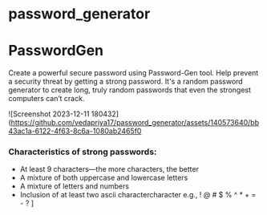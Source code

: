# password_generator
# PasswordGen

Create a powerful secure password using Password-Gen tool. Help prevent a security threat by getting a strong password. It's a random password generator to create long, truly random passwords that even the strongest computers can’t crack.

![Screenshot 2023-12-11 180432](https://github.com/vedapriya17/password_generator/assets/140573640/bb43ac1a-6122-4f63-8c6a-1080ab2465f0


### Characteristics of strong passwords:
- At least 9 characters—the more characters, the better
- A mixture of both uppercase and lowercase letters
- A mixture of letters and numbers
- Inclusion of at least two ascii charactercharacter e.g., ! @ # $ % ^ * + = - ? ]
